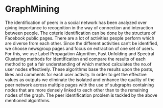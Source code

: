 # GraphMining
The identification of peers in a social network has been analyzed over giving importance to recognition in the way of connection and interaction between people. The coterie identification can be done by the structure of Facebook public pages. There are a lot of activities people perform which are diverse from each other. Since the different activities can’t be identified, we choose newsgroup pages and focus on extraction of one set of users. For this, we use Label Propagation Algorithm, Fast Unfolding and Spectral Clustering methods for identification and compare the results of each method to get a fair understanding of which method calculates the no.of user nodes effectively. These algorithms base the results upon the posts, likes and comments for each user activity. In order to get the effective values as outputs we eliminate the isolated and enhance the quality of the peer network across multiple pages with the use of subgraphs containing nodes that are more densely linked to each other than to the remaining nodes of the graph. The peer identification problem is tackled by the above mentioned algorithms.
